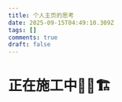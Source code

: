 ```yaml
---
title: 个人主页的思考
date: 2025-09-15T04:49:10.309Z
tags: []
comments: true
draft: false
---
```


# 正在施工中🚧🔨🏗️
